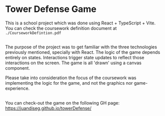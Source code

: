 # Tower Defense Game

This is a school project which was done using React + TypeScript + Vite. You can check the coursework definition document at `./CourseworkDefintion.pdf`

##

The purpose of the project was to get familiar with the three technologies previously mentioned, specially with React. The logic of the game depends entirely on states. Interactions trigger state updates to reflect those interactions on the screen. The game is all 'drawn' using a canvas component.

Please take into consideration the focus of the coursework was implementing the logic for the game, and not the graphics nor game-experience.

##

You can check-out the game on the following GH page: https://juandiseg.github.io/towerDefense/
